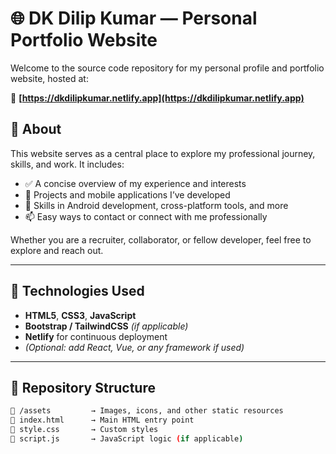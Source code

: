 # 🌐 DK Dilip Kumar — Personal Portfolio Website

Welcome to the source code repository for my personal profile and portfolio website, hosted at:

🔗 **[https://dkdilipkumar.netlify.app](https://dkdilipkumar.netlify.app)**

## 📌 About

This website serves as a central place to explore my professional journey, skills, and work. It includes:

- ✅ A concise overview of my experience and interests
- 💼 Projects and mobile applications I’ve developed
- 🧠 Skills in Android development, cross-platform tools, and more
- 📫 Easy ways to contact or connect with me professionally

Whether you are a recruiter, collaborator, or fellow developer, feel free to explore and reach out.

---

## 🚀 Technologies Used

- **HTML5**, **CSS3**, **JavaScript**
- **Bootstrap / TailwindCSS** *(if applicable)*
- **Netlify** for continuous deployment
- *(Optional: add React, Vue, or any framework if used)*

---

## 📂 Repository Structure

```bash
📁 /assets         → Images, icons, and other static resources
📄 index.html      → Main HTML entry point
📄 style.css       → Custom styles
📄 script.js       → JavaScript logic (if applicable)
